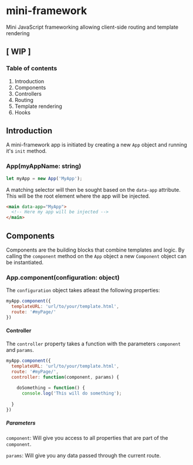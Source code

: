 # mini-framework
Mini JavaScript frameworking allowing client-side routing and template rendering

## [ WIP ]

### Table of contents
1. Introduction
2. Components
3. Controllers
4. Routing
5. Template rendering
6. Hooks

## Introduction

A mini-framework app is initiated by creating a new `App` object and running it's `init` method.

### App(myAppName: string)
```javascript
let myApp = new App('MyApp');
```

A matching selector will then be sought based on the `data-app` attribute. This will be the root element where the app will be injected.
```html
<main data-app="MyApp">
  <!-- Here my app will be injected -->
</main>
```

## Components

Components are the building blocks that combine templates and logic.
By calling the `component` method on the `App` object a new `Component` object can be instantiated.

### App.component(configuration: object)
The `configuration` object takes atleast the following properties:
```javascript
myApp.component({
  templateURL: 'url/to/your/template.html',
  route: '#myPage/'
})
```

#### Controller
The `controller` property takes a function with the parameters `component` and `params`. 

```javascript
myApp.component({
  templateURL: 'url/to/your/template.html',
  route: '#myPage/',
  controller: function(component, params) {
  
    doSomething = function() {
      console.log('This will do something');
      
  }  
})
```
##### Parameters
`component`: Will give you access to all properties that are part of the `component`. 

`params`: Will give you any data passed through the current route.
